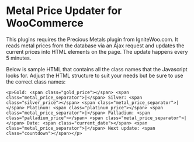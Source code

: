 # Metal Price Updater for WooCommerce

This plugins requires the Precious Metals plugin from IgniteWoo.com. It reads metal prices from the database via an Ajax request and updates the current prices into HTML elements on the page. The update happens every 5 minutes.

Below is sample HTML that contains all the class names that the Javascript looks for. Adjust the HTML structure to suit your needs but be sure to use the correct class names:

```<p>Gold: <span class="gold_price"></span> <span class="metal_price_separator">|</span> Silver: <span class="silver_price"></span> <span class="metal_price_separator">|</span> Platinum: <span class="platinum_price"></span> <span class="metal_price_separator">|</span> Palladium: <span class="palladium_price"></span> <span class="metal_price_separator">|</span> Date: <span class="current_date"></span> <span class="metal_price_separator">|</span> Next update: <span class="countdown"></span></p>```
